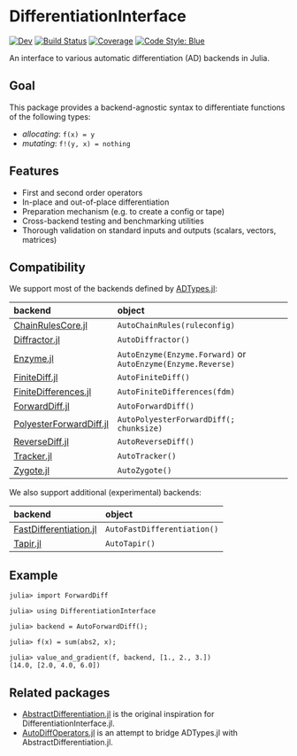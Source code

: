 # DifferentiationInterface

[![Dev](https://img.shields.io/badge/docs-dev-blue.svg)](https://gdalle.github.io/DifferentiationInterface.jl/dev/)
[![Build Status](https://github.com/gdalle/DifferentiationInterface.jl/actions/workflows/CI.yml/badge.svg?branch=main)](https://github.com/gdalle/DifferentiationInterface.jl/actions/workflows/CI.yml?query=branch%3Amain)
[![Coverage](https://codecov.io/gh/gdalle/DifferentiationInterface.jl/branch/main/graph/badge.svg)](https://codecov.io/gh/gdalle/DifferentiationInterface.jl)
[![Code Style: Blue](https://img.shields.io/badge/code%20style-blue-4495d1.svg)](https://github.com/invenia/BlueStyle)

An interface to various automatic differentiation (AD) backends in Julia.

## Goal

This package provides a backend-agnostic syntax to differentiate functions of the following types:

- _allocating_: `f(x) = y`
- _mutating_: `f!(y, x) = nothing`

## Features

- First and second order operators
- In-place and out-of-place differentiation
- Preparation mechanism (e.g. to create a config or tape)
- Cross-backend testing and benchmarking utilities
- Thorough validation on standard inputs and outputs (scalars, vectors, matrices)

## Compatibility

We support most of the backends defined by [ADTypes.jl](https://github.com/SciML/ADTypes.jl):

| backend                                                                         | object                                                       |
| :------------------------------------------------------------------------------ | :----------------------------------------------------------- |
| [ChainRulesCore.jl](https://github.com/JuliaDiff/ChainRulesCore.jl)             | `AutoChainRules(ruleconfig)`                                 |
| [Diffractor.jl](https://github.com/JuliaDiff/Diffractor.jl)                     | `AutoDiffractor()`                                           |
| [Enzyme.jl](https://github.com/EnzymeAD/Enzyme.jl)                              | `AutoEnzyme(Enzyme.Forward)` or `AutoEnzyme(Enzyme.Reverse)` |
| [FiniteDiff.jl](https://github.com/JuliaDiff/FiniteDiff.jl)                     | `AutoFiniteDiff()`                                           |
| [FiniteDifferences.jl](https://github.com/JuliaDiff/FiniteDifferences.jl)       | `AutoFiniteDifferences(fdm)`                                 |
| [ForwardDiff.jl](https://github.com/JuliaDiff/ForwardDiff.jl)                   | `AutoForwardDiff()`                                          |
| [PolyesterForwardDiff.jl](https://github.com/JuliaDiff/PolyesterForwardDiff.jl) | `AutoPolyesterForwardDiff(; chunksize)`                      |
| [ReverseDiff.jl](https://github.com/JuliaDiff/ReverseDiff.jl)                   | `AutoReverseDiff()`                                          |
| [Tracker.jl](https://github.com/FluxML/Tracker.jl)                              | `AutoTracker()`                                              |
| [Zygote.jl](https://github.com/FluxML/Zygote.jl)                                | `AutoZygote()`                                               |

We also support additional (experimental) backends:

| backend                                                                          | object                      |
| :------------------------------------------------------------------------------- | :-------------------------- |
| [FastDifferentiation.jl](https://github.com/brianguenter/FastDifferentiation.jl) | `AutoFastDifferentiation()` |
| [Tapir.jl](https://github.com/withbayes/Tapir.jl)                                | `AutoTapir()`               |

## Example

```jldoctest readme
julia> import ForwardDiff

julia> using DifferentiationInterface

julia> backend = AutoForwardDiff();

julia> f(x) = sum(abs2, x);

julia> value_and_gradient(f, backend, [1., 2., 3.])
(14.0, [2.0, 4.0, 6.0])
```

## Related packages

- [AbstractDifferentiation.jl](https://github.com/JuliaDiff/AbstractDifferentiation.jl) is the original inspiration for DifferentiationInterface.jl.
- [AutoDiffOperators.jl](https://github.com/oschulz/AutoDiffOperators.jl) is an attempt to bridge ADTypes.jl with AbstractDifferentiation.jl.
